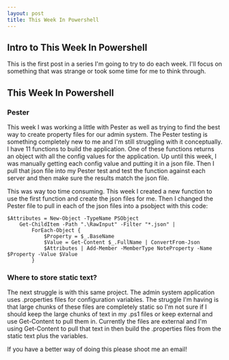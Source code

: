 ```yaml
---
layout: post
title: This Week In Powershell
---
```


## Intro to This Week In Powershell
This is the first post in a series I'm going to try to do each week. I'll focus on something that was strange or 
took some time for me to think through.

## This Week In Powershell

### Pester
This week I was working a little with Pester as well as trying to find the best way to create property files for 
our admin system. The Pester testing is something completely new to me and I'm still struggling with it conceptually.
I have 11 functions to build the application. One of these functions returns an object with all the config values for
the application. Up until this week, I was manually getting each config value and putting it in a json file.
Then I pull that json file into my Pester test and test the function against each server and then make sure the
results match the json file.

This was way too time consuming. This week I created a new function to use the first function and create the json
files for me. Then I changed the Pester file to pull in each of the json files into a psobject with this code:

```
$Attributes = New-Object -TypeName PSObject
    Get-ChildItem -Path ".\RawInput" -Filter "*.json" |
        ForEach-Object {
            $Property = $_.BaseName
            $Value = Get-Content $_.FullName | ConvertFrom-Json
            $Attributes | Add-Member -MemberType NoteProperty -Name $Property -Value $Value
        }
```

### Where to store static text?

The next struggle is with this same project. The admin system application uses .properties files for configuration
variables. The struggle I'm having is that large chunks of these files are completely static so I'm not sure if I
should keep the large chunks of text in my .ps1 files or keep external and use Get-Content to pull them in. Currently
the files are external and I'm using Get-Content to pull that text in then build the .properties files from the 
static text plus the variables.

If you have a better way of doing this please shoot me an email!
